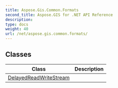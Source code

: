 ```yaml
---
title: Aspose.Gis.Common.Formats
second_title: Aspose.GIS for .NET API Reference
description: 
type: docs
weight: 40
url: /net/aspose.gis.common.formats/
---
```



## Classes

| Class | Description |
| --- | --- |
| [DelayedReadWriteStream](./delayedreadwritestream/) |  |


